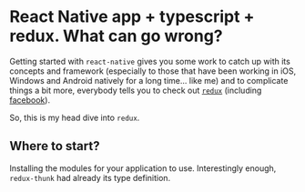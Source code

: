 # React Native app + typescript + redux. What can go wrong?

Getting started with `react-native` gives you some work to catch up with its concepts and framework (especially to those that have been working in iOS, Windows and Android natively for a long time... like me) and to complicate things a bit more, everybody tells you to check out [`redux`](http://redux.js.org/) (including [facebook](http://facebook.github.io/react-native/releases/0.49/docs/more-resources.html#development-tools)).

So, this is my head dive into `redux`.

## Where to start?

Installing the modules for your application to use. Interestingly enough, `redux-thunk` had already its type definition.
